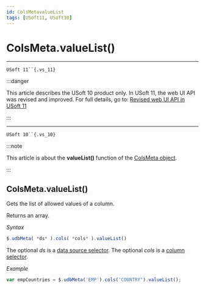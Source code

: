 ```yaml
---
id: ColsMetavalueList
tags: [USoft11, USoft10]
---
```

# ColsMeta.valueList()



----

`USoft 11``{.vs_11}`


:::danger

This article describes the USoft 10 product only.
In USoft 11, the web UI API was revised and improved. For full details, go to:
[Revised web UI API in USoft 11](/Web_and_app_UIs/UDB_udb/Revised_web_UI_API_in_USoft_11.md)

:::

----

`USoft 10``{.vs_10}`


:::note

This article is about the **valueList()** function of the [ColsMeta object](/Web_and_app_UIs/UDB_ColsMeta).

:::

## **ColsMeta.valueList()**

Gets the list of allowed values of a column.

Returns an array.

*Syntax*

```js
$.udbMeta( *ds* ).cols( *cols* ).valueList()
```

The optional *ds* is a [data source selector](/Web_and_app_UIs/UDB_DataSourceMetaContainer/UDB_DataSourceMetaContainer_object.md). The optional *cols* is a [column selector](/Web_and_app_UIs/UDB_ColsMeta/UDB_ColsMeta_object.md).

*Example*

```js
var empCountries = $.udbMeta('EMP').cols('COUNTRY').valueList();
```

 